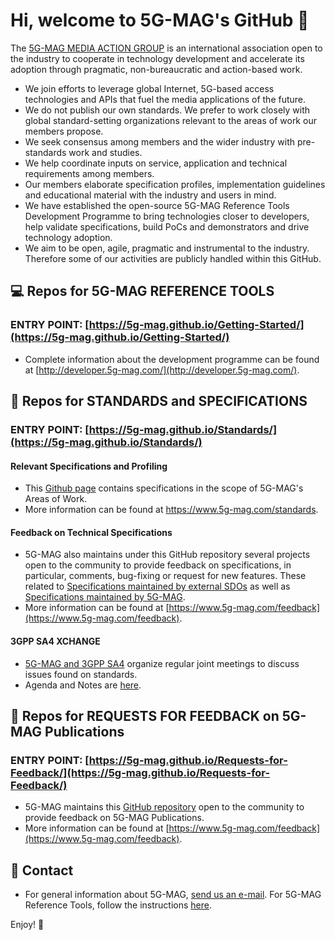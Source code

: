# Hi, welcome to 5G-MAG's GitHub 👋

The [5G-MAG MEDIA ACTION GROUP](https://www.5g-mag.com) is an international association open to the industry to cooperate in technology development and accelerate its adoption through pragmatic, non-bureaucratic and action-based work.
- We join efforts to leverage global Internet, 5G-based access technologies and APIs that fuel the media applications of the future.
- We do not publish our own standards. We prefer to work closely with global standard-setting organizations relevant to the areas of work our members propose.
- We seek consensus among members and the wider industry with pre-standards work and studies.
- We help coordinate inputs on service, application and technical requirements among members.
- Our members elaborate specification profiles, implementation guidelines and educational material with the industry and users in mind.
- We have established the open-source 5G-MAG Reference Tools Development Programme to bring technologies closer to developers, help validate specifications, build PoCs and demonstrators and drive technology adoption.
- We aim to be open, agile, pragmatic and instrumental to the industry. Therefore some of our activities are publicly handled within this GitHub.

## 💻 Repos for 5G-MAG REFERENCE TOOLS
### ENTRY POINT: [https://5g-mag.github.io/Getting-Started/](https://5g-mag.github.io/Getting-Started/)
- Complete information about the development programme can be found at [http://developer.5g-mag.com/](http://developer.5g-mag.com/).

## 🔧 Repos for STANDARDS and SPECIFICATIONS
### ENTRY POINT: [https://5g-mag.github.io/Standards/](https://5g-mag.github.io/Standards/)
#### Relevant Specifications and Profiling
- This [Github page](https://5g-mag.github.io/Standards/) contains specifications in the scope of 5G-MAG's Areas of Work.
- More information can be found at https://www.5g-mag.com/standards.

#### Feedback on Technical Specifications
- 5G-MAG also maintains under this GitHub repository several projects open to the community to provide feedback on specifications, in particular, comments, bug-fixing or request for new features. These related to [Specifications maintained by external SDOs](https://5g-mag.github.io/Standards/pages/feedback.html#feedback-on-technical-specifications-maintained-by-external-sdos) as well as [Specifications maintained by 5G-MAG](https://5g-mag.github.io/Standards/pages/feedback.html#feedback-on-technical-specifications-maintained-by-5g-mag).
- More information can be found at [https://www.5g-mag.com/feedback](https://www.5g-mag.com/feedback).

#### 3GPP SA4 XCHANGE
- [5G-MAG and 3GPP SA4](https://www.5g-mag.com/post/5g-mag-xchange-with-3gpp-sa4) organize regular joint meetings to discuss issues found on standards.
- Agenda and Notes are [here](https://github.com/5G-MAG/Standards/wiki/3GPP-SA4-XCHANGE---Notes).

## 📢 Repos for REQUESTS FOR FEEDBACK on 5G-MAG Publications 
### ENTRY POINT: [https://5g-mag.github.io/Requests-for-Feedback/](https://5g-mag.github.io/Requests-for-Feedback/)
- 5G-MAG maintains this [GitHub repository](https://github.com/5G-MAG/Requests-for-Feedback) open to the community to provide feedback on 5G-MAG Publications.
- More information can be found at [https://www.5g-mag.com/feedback](https://www.5g-mag.com/feedback).

## 📧 Contact
- For general information about 5G-MAG, [send us an e-mail](mailto:info@5g-mag.com). For 5G-MAG Reference Tools, follow the instructions [here](https://www.5g-mag.com/community).

Enjoy! 💪
